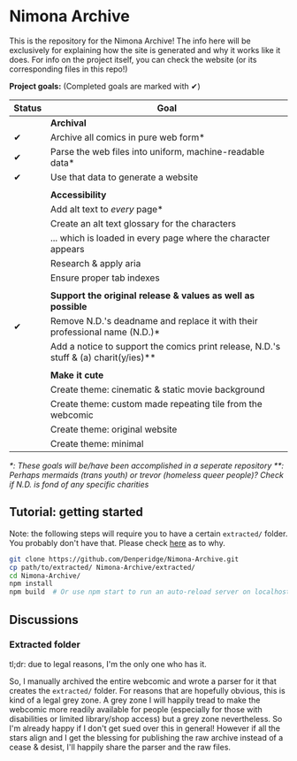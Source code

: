 # Nimona Archive

This is the repository for the Nimona Archive! The info here will be exclusively for explaining how the site is generated and why it works like it does. For info on the project itself, you can check the website (or its corresponding files in this repo!)

**Project goals:**
(Completed goals are marked with ✔)

| Status | Goal |
| ------ | ---- |
|| **Archival** |
| ✔ | Archive all comics in pure web form*  |
| ✔ | Parse the web files into uniform, machine-readable data* |
| ✔ | Use that data to generate a website |
||
|| **Accessibility** |
|  | Add alt text to *every* page* |
|  | Create an alt text glossary for the characters |
|  | ... which is loaded in every page where the character appears |
|  | Research & apply aria |
|  | Ensure proper tab indexes |
||
|| **Support the original release & values as well as possible** |
| ✔ | Remove N.D.'s deadname and replace it with their professional name (N.D.)* |
|  | Add a notice to support the comics print release, N.D.'s stuff & (a) charit(y/ies)** |
||
|| **Make it cute** |
|  | Create theme: cinematic & static movie background |
|  | Create theme: custom made repeating tile from the webcomic |
|  | Create theme: original website |
|  | Create theme: minimal |

*\*: These goals will be/have been accomplished in a seperate repository*
*\*\*: Perhaps mermaids (trans youth) or trevor (homeless queer people)? Check if N.D. is fond of any specific charities*


## Tutorial: getting started
Note: the following steps will require you to have a certain `extracted/` folder. You probably don't have that. Please check [here](#extracted-folder) as to why.
```bash
git clone https://github.com/Denperidge/Nimona-Archive.git
cp path/to/extracted/ Nimona-Archive/extracted/
cd Nimona-Archive/
npm install
npm build  # Or use npm start to run an auto-reload server on localhost:1234 
```


## Discussions
### Extracted folder
tl;dr: due to legal reasons, I'm the only one who has it.

So, I manually archived the entire webcomic and wrote a parser for it that creates the `extracted/` folder. For reasons that are hopefully obvious, this is kind of a legal grey zone. A grey zone I will happily tread to make the webcomic more readily available for people (especially for those with disabilities or limited library/shop access) but a grey zone nevertheless. So I'm already happy if I don't get sued over this in general! However if all the stars align and I get the blessing for publishing the raw archive instead of a cease & desist, I'll happily share the parser and the raw files.
